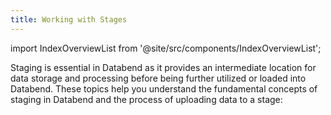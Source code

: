 ```yaml
---
title: Working with Stages
---
```


import IndexOverviewList from '@site/src/components/IndexOverviewList';


Staging is essential in Databend as it provides an intermediate location for data storage and processing before being further utilized or loaded into Databend. These topics help you understand the fundamental concepts of staging in Databend and the process of uploading data to a stage:

<IndexOverviewList />